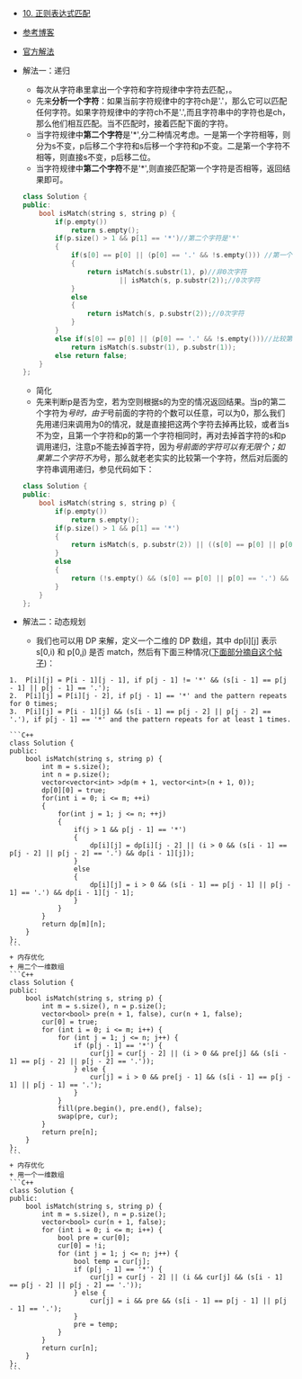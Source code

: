 - [10. 正则表达式匹配](https://leetcode-cn.com/problems/regular-expression-matching/)
- [参考博客](https://www.cnblogs.com/grandyang/p/4461713.html)
- [官方解法](https://leetcode-cn.com/problems/regular-expression-matching/solution/zheng-ze-biao-da-shi-pi-pei-by-leetcode/)
- 解法一：递归
    + 每次从字符串里拿出一个字符和字符规律中字符去匹配，。
    + 先来**分析一个字符**：如果当前字符规律中的字符ch是'.'，那么它可以匹配任何字符。如果字符规律中的字符ch不是'.',而且字符串中的字符也是ch，那么他们相互匹配。当不匹配时，接着匹配下面的字符。
    + 当字符规律中**第二个字符**是'*',分二种情况考虑。一是第一个字符相等，则分为s不变，p后移二个字符和s后移一个字符和p不变。二是第一个字符不相等，则直接s不变，p后移二位。
    + 当字符规律中**第二个字符**不是'*',则直接匹配第一个字符是否相等，返回结果即可。
    ```C++
    class Solution {
    public:
        bool isMatch(string s, string p) {
            if(p.empty())
                return s.empty();
            if(p.size() > 1 && p[1] == '*')//第二个字符是'*'
            {
                if(s[0] == p[0] || (p[0] == '.' && !s.empty())) //第一个字符相等时
                {
                    return isMatch(s.substr(1), p)//非0次字符
                            || isMatch(s, p.substr(2));//0次字符
                }
                else
                {
                    return isMatch(s, p.substr(2));//0次字符
                }
            }
            else if(s[0] == p[0] || (p[0] == '.' && !s.empty()))//比较第一个字符
                return isMatch(s.substr(1), p.substr(1));
            else return false;
        }
    };
    ```
    + 简化
    + 先来判断p是否为空，若为空则根据s的为空的情况返回结果。当p的第二个字符为*号时，由于*号前面的字符的个数可以任意，可以为0，那么我们先用递归来调用为0的情况，就是直接把这两个字符去掉再比较，或者当s不为空，且第一个字符和p的第一个字符相同时，再对去掉首字符的s和p调用递归，注意p不能去掉首字符，因为*号前面的字符可以有无限个；如果第二个字符不为*号，那么就老老实实的比较第一个字符，然后对后面的字符串调用递归，参见代码如下：
    ```C++
    class Solution {
    public:
        bool isMatch(string s, string p) {
            if(p.empty())
                return s.empty();
            if(p.size() > 1 && p[1] == '*')
            {
                return isMatch(s, p.substr(2)) || ((s[0] == p[0] || p[0] == '.') && !s.empty() && isMatch(s.substr(1), p));
            }
            else
            {
                return (!s.empty() && (s[0] == p[0] || p[0] == '.') && isMatch(s.substr(1), p.substr(1)));
            }
        }
    };
    ```

- 解法二：动态规划
    + 我们也可以用 DP 来解，定义一个二维的 DP 数组，其中 dp[i][j] 表示 s[0,i) 和 p[0,j) 是否 match，然后有下面三种情况([下面部分摘自这个帖子](https://leetcode.com/problems/regular-expression-matching/discuss/5684/c-on-space-dp))：
```
1.  P[i][j] = P[i - 1][j - 1], if p[j - 1] != '*' && (s[i - 1] == p[j - 1] || p[j - 1] == '.');
2.  P[i][j] = P[i][j - 2], if p[j - 1] == '*' and the pattern repeats for 0 times;
3.  P[i][j] = P[i - 1][j] && (s[i - 1] == p[j - 2] || p[j - 2] == '.'), if p[j - 1] == '*' and the pattern repeats for at least 1 times.
```
    
    ```C++
    class Solution {
    public:
        bool isMatch(string s, string p) {
            int m = s.size();
            int n = p.size();
            vector<vector<int> >dp(m + 1, vector<int>(n + 1, 0));
            dp[0][0] = true;
            for(int i = 0; i <= m; ++i)
            {
                for(int j = 1; j <= n; ++j)
                {
                    if(j > 1 && p[j - 1] == '*')
                    {
                        dp[i][j] = dp[i][j - 2] || (i > 0 && (s[i - 1] == p[j - 2] || p[j - 2] == '.') && dp[i - 1][j]);
                    }
                    else
                    {
                        dp[i][j] = i > 0 && (s[i - 1] == p[j - 1] || p[j - 1] == '.') && dp[i - 1][j - 1];
                    }
                }
            }
            return dp[m][n];
        }
    };
    ```
    + 内存优化
    + 用二个一维数组
    ```C++
    class Solution {
    public:
        bool isMatch(string s, string p) {
            int m = s.size(), n = p.size();
            vector<bool> pre(n + 1, false), cur(n + 1, false);
            cur[0] = true;
            for (int i = 0; i <= m; i++) {
                for (int j = 1; j <= n; j++) {
                    if (p[j - 1] == '*') {
                        cur[j] = cur[j - 2] || (i > 0 && pre[j] && (s[i - 1] == p[j - 2] || p[j - 2] == '.'));
                    } else {
                        cur[j] = i > 0 && pre[j - 1] && (s[i - 1] == p[j - 1] || p[j - 1] == '.');
                    }
                }
                fill(pre.begin(), pre.end(), false);
                swap(pre, cur);
            }
            return pre[n];
        }
    };
    ```
    + 内存优化
    + 用一个一维数组
    ```C++
    class Solution {
    public:
        bool isMatch(string s, string p) {
            int m = s.size(), n = p.size();
            vector<bool> cur(n + 1, false);
            for (int i = 0; i <= m; i++) {
                bool pre = cur[0];
                cur[0] = !i;
                for (int j = 1; j <= n; j++) {
                    bool temp = cur[j];
                    if (p[j - 1] == '*') {
                        cur[j] = cur[j - 2] || (i && cur[j] && (s[i - 1] == p[j - 2] || p[j - 2] == '.'));
                    } else {
                        cur[j] = i && pre && (s[i - 1] == p[j - 1] || p[j - 1] == '.');
                    }
                    pre = temp;
                }
            }
            return cur[n];
        }
    };
    ```